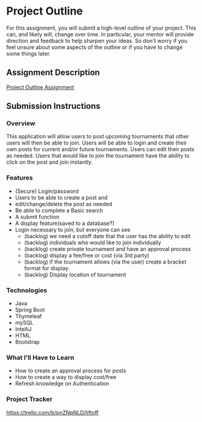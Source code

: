 # Project Outline
For this assignment, you will submit a high-level outline of your project. This can, and likely will, change over time. In particular, your mentor will provide direction and feedback to help sharpen your ideas. So don't worry if you feel unsure about some aspects of the outline or if you have to change some things later.

## Assignment Description
[Project Outline Assignment](https://education.launchcode.org/liftoff/modules/assignments/project-outline)

## Submission Instructions

### Overview
This application will allow users to post upcoming tournaments that other
users will then be able to join. Users will be able to login and create their own posts for current and/or future tournaments.  Users can edit their posts as needed. Users that would like to join the tournament have the ability to click on the post and join instantly.

### Features

- (Secure) Login/password
- Users to be able to create a post and
- edit/change/delete the post as needed
- Be able to complete a Basic search
- A submit function
- A display feature(saved to a database?)
- Login necessary to join, but everyone can see
  - (backlog) we need a cutoff date that the user has the ability to edit
  - (backlog) individuals who would like to join individually
  - (backlog) create private tournament and have an approval process
  - (backlog) display a fee/free or cost (via 3rd party)
  - (backlog) if the tournament allows (via the user) create a bracket format for display
  - (backlog) Display location of tournament

### Technologies
- Java
- Spring Boot
- Thymeleaf
- mySQL
- IntelliJ
- HTML
- Bootstrap

### What I'll Have to Learn
- How to create an approval process for posts
- How to create a way to display cost/free
- Refresh knowledge on Authentication

### Project Tracker
https://trello.com/b/pnZNpNLD/liftoff
